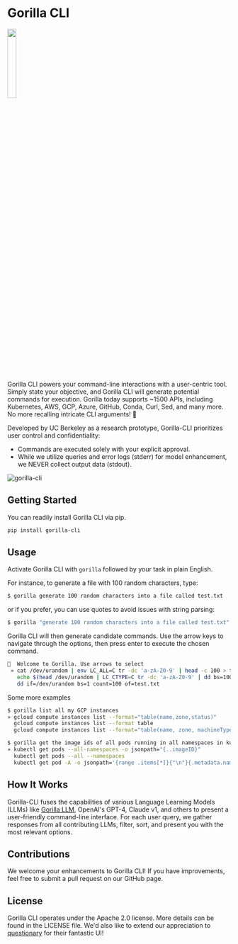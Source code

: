 # Gorilla CLI

<img src="https://github.com/ShishirPatil/gorilla/blob/gh-pages/assets/img/logo.png" width=20% height=20%>

Gorilla CLI powers your command-line interactions with a user-centric tool. Simply state your objective, and Gorilla CLI will generate potential commands for execution. Gorilla today supports ~1500 APIs, including Kubernetes, AWS, GCP,  Azure, GitHub, Conda, Curl, Sed, and many more. No more recalling intricate CLI arguments! 🦍

Developed by UC Berkeley as a research prototype, Gorilla-CLI prioritizes user control and confidentiality:
 - Commands are executed solely with your explicit approval.
 - While we utilize queries and error logs (stderr) for model enhancement, we NEVER collect output data (stdout).

![gorilla-cli](https://github.com/gorilla-llm/gorilla-cli/assets/30296397/f448c04b-e2a1-4560-b040-37f9840c356d)

## Getting Started

You can readily install Gorilla CLI via pip. 

```bash
pip install gorilla-cli
```

## Usage

Activate Gorilla CLI with `gorilla` followed by your task in plain English.

For instance, to generate a file with 100 random characters, type:

```bash
$ gorilla generate 100 random characters into a file called test.txt
```

or if you prefer, you can use quotes to avoid issues with string parsing:

```bash
$ gorilla "generate 100 random characters into a file called test.txt"
```

Gorilla CLI will then generate candidate commands. Use the arrow keys to navigate through the options, then press enter to execute the chosen command. 

```bash
🦍  Welcome to Gorilla. Use arrows to select
 » cat /dev/urandom | env LC_ALL=C tr -dc 'a-zA-Z0-9' | head -c 100 > test.txt 
   echo $(head /dev/urandom | LC_CTYPE=C tr -dc 'a-zA-Z0-9' | dd bs=100 count=1) > test.txt
   dd if=/dev/urandom bs=1 count=100 of=test.txt
```

Some more examples

```bash
$ gorilla list all my GCP instances
» gcloud compute instances list --format="table(name,zone,status)"
  gcloud compute instances list --format table
  gcloud compute instances list --format="table(name, zone, machineType, status)"
```
```bash
$ gorilla get the image ids of all pods running in all namespaces in kubernetes
» kubectl get pods --all-namespaces -o jsonpath="{..imageID}"
  kubectl get pods --all --namespaces
  kubectl get pod -A -o jsonpath='{range .items[*]}{"\n"}{.metadata.name}{"\t"}{.spec.containers[].image}{"\n"}{end}'
```


## How It Works

Gorilla-CLI fuses the capabilities of various Language Learning Models (LLMs) like [Gorilla LLM](https://github.com/ShishirPatil/gorilla/), OpenAI's GPT-4, Claude v1, and others to present a user-friendly command-line interface. For each user query, we gather responses from all contributing LLMs, filter, sort, and present you with the most relevant options. 

## Contributions

We welcome your enhancements to Gorilla CLI! If you have improvements, feel free to submit a pull request on our GitHub page. 

## License

Gorilla CLI operates under the Apache 2.0 license. More details can be found in the LICENSE file. We'd also like to extend our appreciation to [questionary](https://github.com/tmbo/questionary) for their fantastic UI!
